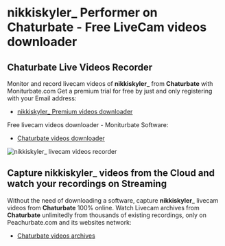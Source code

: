 # nikkiskyler_ Performer on Chaturbate - Free LiveCam videos downloader

## Chaturbate Live Videos Recorder

Monitor and record livecam videos of **nikkiskyler_** from **Chaturbate** with Moniturbate.com
Get a premium trial for free by just and only registering with your Email address:
* [nikkiskyler_ Premium videos downloader](https://moniturbate.com/request-demo-licence-key.html)

Free livecam videos downloader - Moniturbate Software:
* [Chaturbate videos downloader](https://moniturbate.com/moniturbate-download-software.html)

![nikkiskyler_ livecam videos recorder](https://peachurnet.com/templates/moniturbate-software.png)


## Capture nikkiskyler_ videos from the Cloud and watch your recordings on Streaming

Without the need of downloading a software, capture **nikkiskyler_** livecam videos from **Chaturbate** 100% online.
Watch Livecam archives from **Chaturbate** unlimitedly from thousands of existing recordings, only on Peachurbate.com and its websites network:
* [Chaturbate videos archives](https://peachurnet.com/)